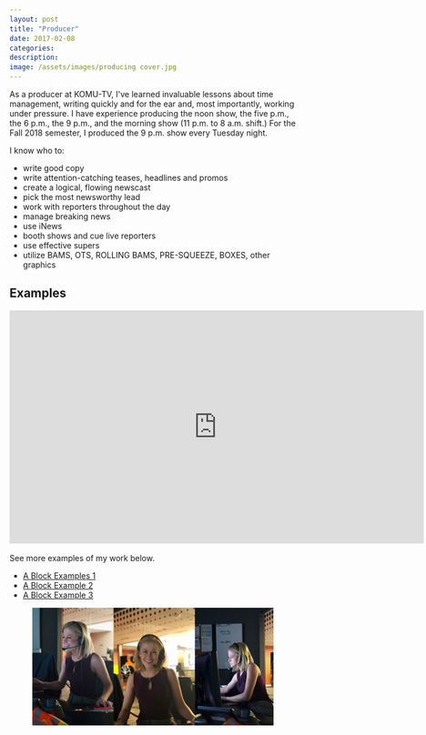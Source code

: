 ```yaml
---
layout: post
title: "Producer"
date: 2017-02-08
categories:
description:
image: /assets/images/producing cover.jpg
---
```

As a producer at KOMU-TV, I've learned invaluable lessons about time management, writing quickly and for the ear and, most importantly, working under pressure. I have experience producing the noon show, the five p.m., the 6 p.m., the 9 p.m., and the morning show (11 p.m. to 8 a.m. shift.) For the Fall 2018 semester, I produced the 9 p.m. show every Tuesday night.

I know who to:
* write good copy
* write attention-catching teases, headlines and promos
* create a logical, flowing newscast
* pick the most newsworthy lead
* work with reporters throughout the day
* manage breaking news
* use iNews
* booth shows and cue live reporters
* use effective supers
* utilize BAMS, OTS, ROLLING BAMS, PRE-SQUEEZE, BOXES, other graphics


## Examples
<iframe width="728" height="410" src="https://www.youtube.com/embed/HED4qd5WXJw" frameborder="0" allow="accelerometer; autoplay; encrypted-media; gyroscope; picture-in-picture" allowfullscreen></iframe>

See more examples of my work below.
* [A Block Examples 1](https://www.youtube.com/watch?v=i6MtEhNlb64)
* [A Block Example 2](https://www.youtube.com/watch?v=i_RjpDFvlfk)
* [A Block Example 3](https://www.youtube.com/watch?v=v-PqaA4p4Lk)
<figure class="large-img">
  <img src="/assets/images/producinglargeimage.png" alt="Placeholder"/>
